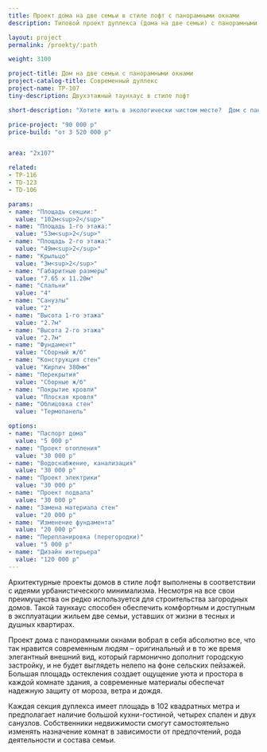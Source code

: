 ```yaml
---
title: Проект дома на две семьи в стиле лофт с панорамными окнами
description: Типовой проект дуплекса (дома на две семьи) с панорамными окнами в стиле лофт, из кирпича, газобетона или пеноблока. Площадь секции&#58; 107 м.кв.

layout: project
permalink: /proekty/:path

weight: 3100

project-title: Дом на две семьи с панорамными окнами
project-catalog-title: Современный дуплекс
project-name: TP-107
tiny-description: Двухэтажный таунхаус в стиле лофт

short-description: "Хотите жить в экологически чистом месте?  Дом с панорамными окнами станет уютным и светлым жильем для вас. Проект предлагает таунхаус в стиле лофт. Лофт – это прямолинейность минимализма и естественность. Тренд, охвативший всех, кто оценил преимущества индустриального стиля. Интересен тем, что можно сочетать несовместимые на первый взгляд вещи. Большие витражи в жилых помещениях создадут солнечное настроение даже зимним морозным утром."

price-project: "90 000 р"
price-build: "от 3 520 000 р"


area: "2x107"

related:
- TP-116
- TD-123
- TD-106

params:
- name: "Площадь секции:"
  value: "102м<sup>2</sup>"
- name: "Площадь 1-го этажа:"
  value: "53м<sup>2</sup>"
- name: "Площадь 2-го этажа:"
  value: "49м<sup>2</sup>"
- name: "Крыльцо"
  value: "3м<sup>2</sup>"
- name: "Габаритные размеры"
  value: "7.65 x 11.20м"
- name: "Спальни"
  value: "4"
- name: "Санузлы"
  value: "2"
- name: "Высота 1-го этажа"
  value: "2.7м"
- name: "Высота 2-го этажа"
  value: "2.7м"
- name: "Фундамент"
  value: "Сборный ж/б"
- name: "Конструкция стен"
  value: "Кирпич 380мм"
- name: "Перекрытия"
  value: "Сборные ж/б"
- name: "Покрытие кровли"
  value: "Плоская кровля"
- name: "Облицовка стен"
  value: "Термопанель"

options:
- name: "Паспорт дома"
  value: "5 000 р"
- name: "Проект отопления"
  value: "30 000 р"
- name: "Водоснабжение, канализация"
  value: "30 000 р"
- name: "Проект электрики"
  value: "30 000 р"
- name: "Проект подвала"
  value: "30 000 р"
- name: "Замена материала стен"
  value: "20 000 р"
- name: "Изменение фундамента"
  value: "20 000 р"
- name: "Перепланировка (перегородки)"
  value: "5 000 р"
- name: "Дизайн интерьера"
  value: "120 000 р"
---
```

Архитектурные проекты домов в стиле лофт выполнены в соответствии с идеями урбанистического минимализма. Несмотря на все свои преимущества он редко используется для строительства загородных домов. Такой таунхаус способен обеспечить комфортным и доступным в эксплуатации жильем две семьи, уставших от жизни в тесных и душных квартирах.

Проект дома с панорамными окнами вобрал в себя абсолютно все, что так нравится современным людям – оригинальный и в то же время элегантный внешний вид, который гармонично дополнит городскую застройку, и не будет выглядеть нелепо на фоне сельских пейзажей. Большая площадь остекления создает ощущение уюта и простора в каждой комнате здания, а современные материалы обеспечат надежную защиту от мороза, ветра и дождя.

Каждая секция дуплекса имеет площадь в 102 квадратных метра и предполагает наличие большой кухни-гостиной, четырех спален и двух санузлов. Собственники недвижимости смогут самостоятельно изменять назначение комнат в зависимости от предпочтений, рода деятельности и состава семьи.
